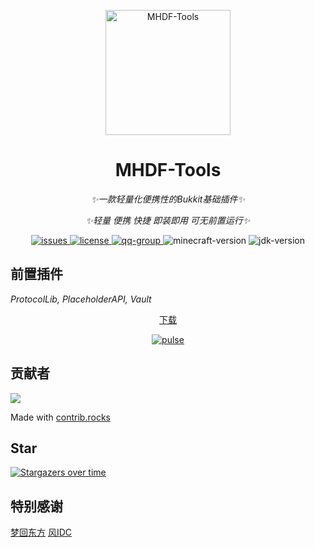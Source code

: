 <p align="center">
   <img src="https://github.com/Love-MHDF/MHDF-Tools/blob/master/Logo.png" width="200" height="200" alt="MHDF-Tools">
</p>

<div align="center">

# MHDF-Tools

_✨一款轻量化便携性的Bukkit基础插件✨_

_✨轻量 便携 快捷 即装即用 可无前置运行✨_
</div>

<p align="center">
    <a href="https://github.com/Love-MHDF/MHDF-Tools/issues">
        <img src="https://img.shields.io/github/issues/Love-MHDF/MHDF-Tools?style=flat-square" alt="issues">
    </a>
    <a href="https://github.com/Love-MHDF/MHDF-Tools/blob/main/LICENSE">
        <img src="https://img.shields.io/github/license/Love-MHDF/MHDF-Tools?style=flat-square" alt="license">
    </a>
    <a href="https://qm.qq.com/cgi-bin/qm/qr?k=T047YB6lHNMMcMuVlK_hGBcT5HNESxMA&jump_from=webapi&authKey=0/IFGIO6xLjjHB2YKF7laLxkKWbtWbDhb1lt//m7GgbElJSWdRZ8RjbWzSsufkO6">
        <img src="https://img.shields.io/badge/QQ群-129139830-brightgreen?style=flat-square" alt="qq-group">
    </a>
    <img src="https://img.shields.io/badge/最佳支持版本-1.20.1-brightgreen?style=flat-square" alt="minecraft-version">
    <img src="https://img.shields.io/badge/JDK-17+-brightgreen?style=flat-square" alt="jdk-version">
</p>

## 前置插件

_ProtocolLib, PlaceholderAPI, Vault_

<p align="center">
  <a href="https://github.com/Love-MHDF/MHDF-Tools/releases">下载</a>
</p>

<div align="center">
    <a href="https://github.com/Love-MHDF/MHDF-Tools/pulse">
        <img src="https://repobeats.axiom.co/api/embed/e58f3e1358766291db33ba451d3e90be99811f4f.svg" alt="pulse">
    </a>
</div>

## 贡献者
<a href="https://github.com/Love-MHDF/MHDF-Tools/graphs/contributors">
  <img src="https://stg.contrib.rocks/image?repo=Love-MHDF/MHDF-Tools" />
</a>

Made with [contrib.rocks](https://stg.contrib.rocks)

## Star
[![Stargazers over time](https://starchart.cc/Love-MHDF/MHDF-Tools.svg?variant=adaptive)](https://starchart.cc/Love-MHDF/MHDF-Tools)

## 特别感谢
<div>
    <a href="https://www.mhdf.love/">梦回东方</a>
    <a href="https://cloud.fengidc.cn/">风IDC</a>
</div>
